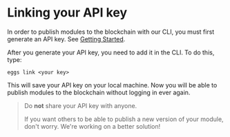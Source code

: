 # Linking your API key

In order to publish modules to the blockchain with our CLI, you must first generate an API key. See [Getting Started](https://nest.land/#start).

After you generate your API key, you need to add it in the CLI. To do this, type:
```shell script
eggs link <your key>
```

This will save your API key on your local machine. Now you will be able to publish modules to the blockchain without logging in ever again.

> Do **not** share your API key with anyone. 
>
> If you want others to be able to publish a new version of your module, don't worry. We're working on a better solution!
